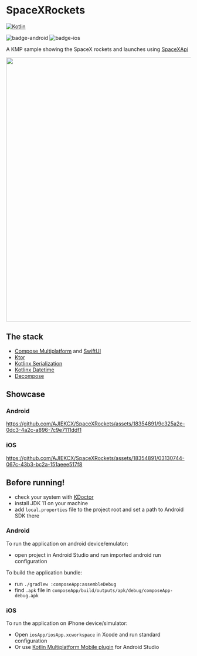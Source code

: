 # SpaceXRockets

[![Kotlin](https://img.shields.io/badge/Kotlin-2.1.21-blue.svg?style=flat&logo=kotlin)](https://kotlinlang.org)

![badge-android](http://img.shields.io/badge/platform-android-6EDB8D.svg?style=flat)
![badge-ios](http://img.shields.io/badge/platform-ios-EAEAEA.svg?style=flat)

A KMP sample showing the SpaceX rockets and launches using [SpaceXApi](https://github.com/r-spacex/SpaceX-API)

<img src="https://github.com/AJIEKCX/SpaceXRockets/assets/18354891/00415a10-0370-4552-8680-a9c33350cb26" width="720">

## The stack
- [Compose Multiplatform](https://github.com/JetBrains/compose-multiplatform) and [SwiftUI](https://developer.apple.com/xcode/swiftui/)
- [Ktor](https://github.com/ktorio/ktor)
- [Kotlinx Serialization](https://github.com/Kotlin/kotlinx.serialization)
- [Kotlinx Datetime](https://github.com/Kotlin/kotlinx-datetime)
- [Decompose](https://github.com/arkivanov/Decompose)

## Showcase

### Android

https://github.com/AJIEKCX/SpaceXRockets/assets/18354891/9c325a2e-0dc3-4a2c-a896-7c9e7111ddf1

### iOS
https://github.com/AJIEKCX/SpaceXRockets/assets/18354891/03130744-067c-43b3-bc2a-151aeee517f8

## Before running!
 - check your system with [KDoctor](https://github.com/Kotlin/kdoctor)
 - install JDK 11 on your machine
 - add `local.properties` file to the project root and set a path to Android SDK there

### Android
To run the application on android device/emulator:  
 - open project in Android Studio and run imported android run configuration

To build the application bundle:
 - run `./gradlew :composeApp:assembleDebug`
 - find `.apk` file in `composeApp/build/outputs/apk/debug/composeApp-debug.apk`

### iOS
To run the application on iPhone device/simulator:
 - Open `iosApp/iosApp.xcworkspace` in Xcode and run standard configuration
 - Or use [Kotlin Multiplatform Mobile plugin](https://plugins.jetbrains.com/plugin/14936-kotlin-multiplatform-mobile) for Android Studio
